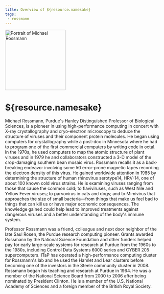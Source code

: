 ```yaml
---
title: Overview of ${resource.namesake}
tags:
 - rossmann
---
```


<div class="pic-caption-right">
	<img src="/compute/rossmann/images/bio.png" alt="Portrait of Michael Rossmann" class="pic-right" width="197" />
</div>

# ${resource.namesake}

Michael Rossmann, Purdue's Hanley Distinguished Professor of Biological Sciences, is a pioneer in using high-performance computing in concert with X-ray crystallography and cryo-electron microscopy to deduce the structure of viruses and their component protein molecules. He began using computers for crystallography while a post-doc in Minnesota where he had to program one of the first commercial computers by writing code in octal. In the 1970s, he used computers to map the atomic structure of plant viruses and in 1979 he and collaborators constructed a 3-D model of the crop-damaging southern bean mosaic virus. Rossmann recalls it as a back-breaking endeavor involving some 50 error-prone magnetic tapes recording the electron density of this virus. He gained worldwide attention in 1985 by determining the structure of human rhinovirus serotype14, HRV-14, one of about 100 known cold virus strains. He is examining viruses ranging from those that cause the common cold; to flaviviruses, such as West Nile and Yellow Fever viruses; to parvovirus in cats and dogs; and to Mimivirus that approaches the size of small bacteria&#8212;from things that make us feel bad to things that can kill us or have major economic consequences. The knowledge gained could help lead to improved treatments against dangerous viruses and a better understanding of the body's immune system.

Professor Rossmann was a friend, colleague and next door neighbor of the late Saul Rosen, the Purdue research computing pioneer. Grants awarded Rossmann by the National Science Foundation and other funders helped pay for early large-scale systems for research at Purdue from the 1960s to the 1980s, including Control Data Systems 6000 series and CYBER 205 supercomputers. ITaP has operated a high-performance computing cluster for Rossmann's lab and he used the Hamlet and Lear clusters before becoming one of the investors in the Steele community cluster in 2008. Rossmann began his teaching and research at Purdue in 1964. He was a member of the National Science Board from 2000 to 2006 after being nominated by President Clinton. He is a member of the U.S. National Academy of Sciences and a foreign member of the British Royal Society.
